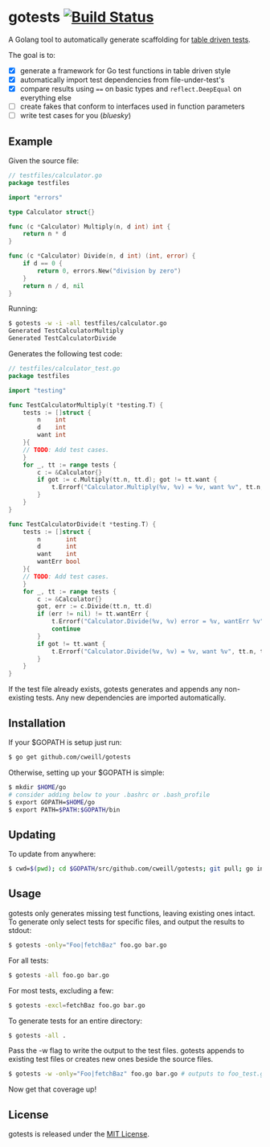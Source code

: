 # gotests [![Build Status](https://travis-ci.org/cweill/gotests.svg?branch=master)](https://travis-ci.org/cweill/gotests)
A Golang tool to automatically generate scaffolding for [table driven tests](https://github.com/golang/go/wiki/TableDrivenTests).

The goal is to:
- [x] generate a framework for Go test functions in table driven style
- [x] automatically import test dependencies from file-under-test's
- [x] compare results using `==` on basic types and `reflect.DeepEqual` on everything else
- [ ] create fakes that conform to interfaces used in function parameters
- [ ] write test cases for you (_bluesky_)

## Example
Given the source file:
```Go
// testfiles/calculator.go
package testfiles

import "errors"

type Calculator struct{}

func (c *Calculator) Multiply(n, d int) int {
	return n * d
}

func (c *Calculator) Divide(n, d int) (int, error) {
	if d == 0 {
		return 0, errors.New("division by zero")
	}
	return n / d, nil
}

```
Running: 
```sh
$ gotests -w -i -all testfiles/calculator.go
Generated TestCalculatorMultiply
Generated TestCalculatorDivide
```
Generates the following test code:
```Go
// testfiles/calculator_test.go
package testfiles

import "testing"

func TestCalculatorMultiply(t *testing.T) {
	tests := []struct {
		n    int
		d    int
		want int
	}{
	// TODO: Add test cases.
	}
	for _, tt := range tests {
		c := &Calculator{}
		if got := c.Multiply(tt.n, tt.d); got != tt.want {
			t.Errorf("Calculator.Multiply(%v, %v) = %v, want %v", tt.n, tt.d, got, tt.want)
		}
	}
}

func TestCalculatorDivide(t *testing.T) {
	tests := []struct {
		n       int
		d       int
		want    int
		wantErr bool
	}{
	// TODO: Add test cases.
	}
	for _, tt := range tests {
		c := &Calculator{}
		got, err := c.Divide(tt.n, tt.d)
		if (err != nil) != tt.wantErr {
			t.Errorf("Calculator.Divide(%v, %v) error = %v, wantErr %v", tt.n, tt.d, err, tt.wantErr)
			continue
		}
		if got != tt.want {
			t.Errorf("Calculator.Divide(%v, %v) = %v, want %v", tt.n, tt.d, got, tt.want)
		}
	}
}

```
If the test file already exists, gotests generates and appends any non-existing tests. Any new dependencies are imported automatically.

## Installation
If your $GOPATH is setup just run:
```sh
$ go get github.com/cweill/gotests
```
Otherwise, setting up your $GOPATH is simple:
```sh
$ mkdir $HOME/go
# consider adding below to your .bashrc or .bash_profile
$ export GOPATH=$HOME/go
$ export PATH=$PATH:$GOPATH/bin
```
## Updating
To update from anywhere:
```sh
$ cwd=$(pwd); cd $GOPATH/src/github.com/cweill/gotests; git pull; go install; cd $cwd
```
## Usage
gotests only generates missing test functions, leaving existing ones intact. 
To generate only select tests for specific files, and output the results to stdout:
```sh
$ gotests -only="Foo|fetchBaz" foo.go bar.go
```
For all tests:
```sh
$ gotests -all foo.go bar.go
```
For most tests, excluding a few:
```sh
$ gotests -excl=fetchBaz foo.go bar.go
```
To generate tests for an entire directory:
```sh
$ gotests -all .
```
Pass the -w flag to write the output to the test files. gotests appends to existing test files or creates new ones beside the source files.
```sh
$ gotests -w -only="Foo|fetchBaz" foo.go bar.go # outputs to foo_test.go and bar_test.go
```
Now get that coverage up! 

## License

gotests is released under the [MIT License](http://www.opensource.org/licenses/MIT).
